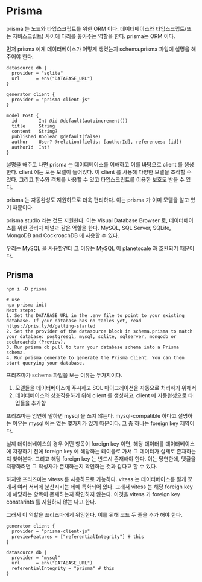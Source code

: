 # Prisma

prisma 는 노드와 타입스크립트를 위한 ORM 이다. 데이터베이스와 타입스크립트(또는 자바스크립트) 사이에 다리를 놓아주는 역할을 한다.
prisma는 ORM 이다. 

먼저 prisma 에게 데이터베이스가 어떻게 생겼는지 schema.prisma 파일에 설명을 해주어야 한다.

```prisma
datasource db {
  provider = "sqlite"
  url      = env("DATABASE_URL")
}

generator client {
  provider = "prisma-client-js"
}

model Post {
  id        Int @id @default(autoincrement())
  title     String
  content   String?
  published Boolean @default(false)
  author    User? @relation(fields: [authorId], references: [id])
  authorId  Int?
}
```

설명을 해주고 나면 prisma 는 데이터베이스를 이해하고 이를 바탕으로 client 를 생성한다. 
client 에는 모든 모델이 들어있다. 이 client 를 사용해 다양한 모델을 조작할 수 있다. 그리고 함수와 객체를 사용할 수 있고 타입스크립트를 이용한 보호도 받을 수 있다.

prisma 는 자동완성도 지원하므로 더욱 편리하다. 이는 prisma 가 이미 모델을 알고 있기 때문이다.

prisma studio 라는 것도 지원한다. 이는 Visual Database Browser 로, 데이터베이스를 위한 관리자 패널과 같은 역할을 한다.
MySQL, SQL Server, SQLite, MongoDB and CockroachDB 에 사용할 수 있다.

우리는 MySQL 을 사용할건데 그 이유는 MySQL 이 planetscale 과 호환되기 때문이다.


## Prisma
```shell
npm i -D prisma

# use
npx prisma init
Next steps:
1. Set the DATABASE_URL in the .env file to point to your existing database. If your database has no tables yet, read https://pris.ly/d/getting-started
2. Set the provider of the datasource block in schema.prisma to match your database: postgresql, mysql, sqlite, sqlserver, mongodb or cockroachdb (Preview).
3. Run prisma db pull to turn your database schema into a Prisma schema.
4. Run prisma generate to generate the Prisma Client. You can then start querying your database.

```

프리즈마가 schema 파일을 보는 이유는 두가지이다. 

1. 모델들을 데이터베이스에 푸시하고 SQL 마이그레이션을 자동으로 처리하기 위해서
2. 데이터베이스와 상호작용하기 위해 client 를 생성하고, client 에 자동완성으로 타입들을 추가함

프리즈마는 엄연히 말하면 mysql 을 쓰지 않는다. mysql-compatible 하다고 설명하는 이유는 mysql 에는 없는 몇가지가 있기 때문이다.
그 중 하나는 foreign key 제약이다.  

실제 데이터베이스의 경우 어떤 항목이 foreign key 이면, 해당 데이터를 데이터베이스에 저장하기 전에 foreign key 에 해당하는  테이블로 가서
그 데이터가 실제로 존재하는지 찾아본다. 그리고 해당 foreign key 는 반드시 존재해야 한다.
이는 당연한데, 댓글을 저장하려면 그 작성자가 존재하는지 확인하는 것과 같다고 할 수 있다.

하지만 프리즈마는 vitess 를 사용하므로 가능하다. vitess 는 데이터베이스를 잘게 쪼개서 여러 서버에 분산시키는 데에 특화되어 있다. 그래서 vitess 는
해당 foreign key 에 해당하는 항목이 존재하는지 확인하지 않는다. 이것을 vitess 가 foreign key constarints 를 지원하지 않는 다고 한다.

그래서 이 역할을 프리즈마에게 위임한다. 이를 위해 코드 두 줄을 추가 해야 한다.
```shell
generator client {
  provider = "prisma-client-js"
  previewFeatures = ["referentialIntegrity"] # this
}

datasource db {
  provider = "mysql"
  url      = env("DATABASE_URL")
  referentialIntegrity = "prisma" # this
}
```